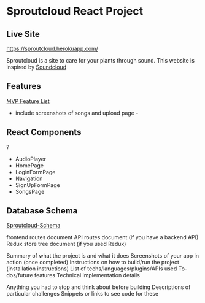 # Sproutcloud React Project

## Live Site
https://sproutcloud.herokuapp.com/

Sproutcloud is a site to care for your plants through sound. This website is inspired by [Soundcloud](https://soundcloud.com/)


## Features
[MVP Feature List](https://github.com/jdijaili/w16-sproutcloud-react-solo-project/wiki/MVP-Feature-List)

- include screenshots of songs and upload page -

## React Components
?
 - AudioPlayer
 - HomePage
 - LoginFormPage
 - Navigation
 - SignUpFormPage
 - SongsPage


## Database Schema
[Sproutcloud-Schema](https://github.com/jdijaili/w16-sproutcloud-react-solo-project/wiki/Database-Schema)

frontend routes document
API routes document (if you have a backend API)
Redux store tree document (if you used Redux)



Summary of what the project is and what it does
Screenshots of your app in action (once completed)
Instructions on how to build/run the project (installation instructions)
List of techs/languages/plugins/APIs used
To-dos/future features
Technical implementation details

Anything you had to stop and think about before building
Descriptions of particular challenges
Snippets or links to see code for these
